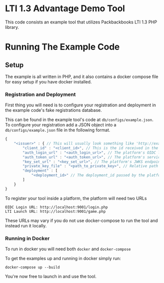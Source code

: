 # LTI 1.3 Advantage Demo Tool
This code consists an example tool that utilizes Packbackbooks LTI 1.3 PHP library.

# Running The Example Code

## Setup
The example is all written in PHP, and it also contains a docker compose file for easy setup if you have docker installed.

### Registration and Deployment
First thing you will need is to configure your registration and deployment in the example code's fake registrations database.

This can be found in the example tool's code at `db/configs/example.json`.
To configure your registration add a JSON object into a `db/configs/example.json` file in the following format.

```javascript
{
    "<issuer>" : { // This will usually look something like 'http://example.com'
        "client_id" : "<client_id>", // This is the id received in the 'aud' during a launch
        "auth_login_url" : "<auth_login_url>", // The platform's OIDC login endpoint
        "auth_token_url" : "<auth_token_url>", // The platform's service authorization endpoint
        "key_set_url" : "<key_set_url>", // The platform's JWKS endpoint
        "private_key_file" : "<path_to_private_key>", // Relative path to the tool's private key
        "deployment" : [
            "<deployment_id>" // The deployment_id passed by the platform during launch
        ]
    }
}
```

To register your tool inside a platform, the platform will need two URLs

```
OIDC Login URL: http://localhost:9001/login.php
LTI Launch URL: http://localhost:9001/game.php
```

These URLs may vary if you do not use docker-compose to run the tool and instead run it locally.

### Running in Docker
To run in docker you will need both `docker` and `docker-compose`

To get the examples up and running in docker simply run:
```
docker-compose up --build
```

You're now free to launch in and use the tool.
